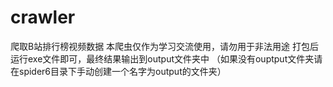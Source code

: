 # crawler
 爬取B站排行榜视频数据
本爬虫仅作为学习交流使用，请勿用于非法用途
打包后运行exe文件即可，最终结果输出到output文件夹中
（如果没有ouptput文件夹请在spider6目录下手动创建一个名字为output的文件夹）
